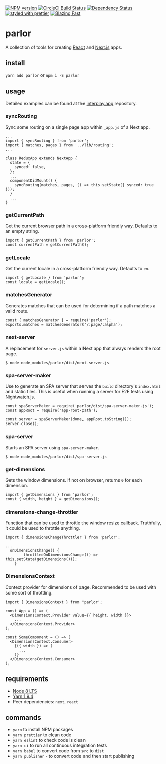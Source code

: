 [![NPM version](https://img.shields.io/npm/v/parlor.svg)](https://www.npmjs.com/package/parlor)
[![CircleCI Build Status](https://img.shields.io/circleci/project/github/sikhote/parlor/master.svg?label=CircleCI)](https://circleci.com/gh/sikhote/parlor)
[![Dependency Status](https://david-dm.org/sikhote/parlor.svg)](https://david-dm.org/sikhote/parlor)
[![styled with prettier](https://img.shields.io/badge/styled_with-prettier-ff69b4.svg)](https://github.com/prettier/prettier)
[![Blazing Fast](https://img.shields.io/badge/speed-blazing%20%F0%9F%94%A5-brightgreen.svg)](https://twitter.com/acdlite/status/974390255393505280)

# parlor
A collection of tools for creating [React](https://github.com/facebook/react/) and [Next.js](https://github.com/zeit/next.js/) apps.

## install
`yarn add parlor` or `npm i -S parlor`

## usage
Detailed examples can be found at the [interplay.app](https://github.com/sikhote/interplay.app) repository.

### syncRouting
Sync some routing on a single page app within `_app.js` of a Next app.
```
...
import { syncRouting } from 'parlor';
import { matches, pages } from '../lib/routing';
...

class ReduxApp extends NextApp {
  state = {
    synced: false,
  };
  ...
  componentDidMount() {
    syncRouting(matches, pages, () => this.setState({ synced: true }));
  }
  ...
}
```

### getCurrentPath
Get the current browser path in a cross-platform friendly way. Defaults to an empty string.
```
import { getCurrentPath } from 'parlor';
const currentPath = getCurrentPath();
```

### getLocale
Get the current locale in a cross-platform friendly way. Defaults to `en`.
```
import { getLocale } from 'parlor';
const locale = getLocale();
```

### matchesGenerator
Generates matches that can be used for determining if a path matches a valid route.
```
const { matchesGenerator } = require('parlor');
exports.matches = matchesGenerator('/:page/:alpha');
```

### next-server
A replacement for `server.js` within a Next app that always renders the root page.
```
$ node node_modules/parlor/dist/next-server.js
```

### spa-server-maker
Use to generate an SPA server that serves the `build` directory's `index.html` and static files. This is useful when running a server for E2E tests using [Nightwatch.js](http://nightwatchjs.org/).
```
const spaServerMaker = require('parlor/dist/spa-server-maker.js');
const appRoot = require('app-root-path');

const server = spaServerMaker(done, appRoot.toString());
server.close();
```

### spa-server
Starts an SPA server using `spa-server-maker`.
```
$ node node_modules/parlor/dist/spa-server.js
```

### get-dimensions
Gets the window dimensions. If not on browser, returns `0` for each dimension.
```
import { getDimensions } from 'parlor';
const { width, height } = getDimensions();
```

### dimensions-change-throttler
Function that can be used to throttle the window resize callback. Truthfully, it could be used to throttle anything.
```
import { dimensionsChangeThrottler } from 'parlor';

...
  onDimensionsChange() {
		throttledOnDimensionsChange(() => this.setState(getDimensions()));
	}
```

### DimensionsContext
Context provider for dimensions of page. Recommended to be used with some sort of throttling.
```
import { DimensionsContext } from 'parlor';

const App = () => (
  <DimensionsContext.Provider value={{ height, width }}>
    ...
  </DimensionsContext.Provider>
);

const SomeComponent = () => (
  <DimensionsContext.Consumer>
    {({ width }) => (
      ...
    )}
  </DimensionsContext.Consumer>
);
```

## requirements
- [Node 8 LTS](https://nodejs.org/)
- [Yarn 1.9.4](https://yarnpkg.com/)
- Peer dependencies: `next`, `react`

## commands
- `yarn` to install NPM packages
- `yarn prettier` to clean code
- `yarn eslint` to check code is clean
- `yarn ci` to run all continuous integration tests
- `yarn babel` to convert code from `src` to `dist`
- `yarn publisher` - to convert code and then start publishing
